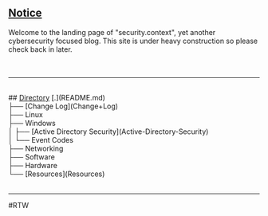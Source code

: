 ## <u>Notice</u>
Welcome to the landing page of "security.context", yet another cybersecurity focused blog. This site is under heavy construction so please check back in later.<br><br><br>
<hr><br>
## <u>Directory</u>
[.](README.md)<br>
├── [Change Log](Change+Log)<br>
├── Linux<br>
├── Windows<br>
│   ├── [Active Directory Security](Active-Directory-Security)<br>
│   └── Event Codes<br>
├── Networking<br>
├── Software<br>
├── Hardware<br>
└── [Resources](Resources)<br><br>
<hr>
#RTW